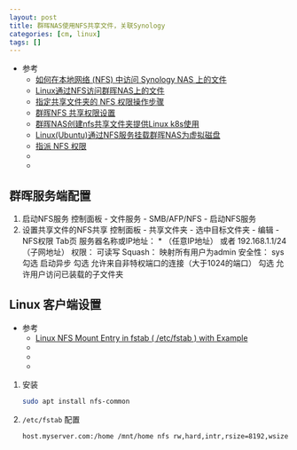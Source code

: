 ```yaml
---
layout: post
title: 群晖NAS使用NFS共享文件，关联Synology
categories: [cm, linux]
tags: []
---
```


* 参考
  * [如何在本地网络 (NFS) 中访问 Synology NAS 上的文件](https://kb.synology.cn/zh-cn/DSM/tutorial/How_to_access_files_on_Synology_NAS_within_the_local_network_NFS)
  * [Linux通过NFS访问群晖NAS上的文件](https://www.unwit.cn/zsk/11.shtml)
  * [指定共享文件夹的 NFS 权限操作步骤](https://www.suncan.com.cn/archives/5840)
  * [群晖NFS 共享权限设置](https://www.jianshu.com/p/6cfca5f0dd21)
  * [群晖NAS创建nfs共享文件夹提供Linux k8s使用](https://frps.cn/57.html)
  * [Linux(Ubuntu)通过NFS服务挂载群晖NAS为虚拟磁盘](https://www.caidhome.cn/details/414)
  * [指派 NFS 权限](https://kb.synology.cn/zh-cn/DSM/help/DSM/AdminCenter/file_share_privilege_nfs?version=6)
  * []()
  * []()


## 群晖服务端配置

1. 启动NFS服务
    控制面板 - 文件服务 - SMB/AFP/NFS - 启动NFS服务
1. 设置共享文件的NFS共享
    控制面板 - 共享文件夹 - 选中目标文件夹 - 编辑 - NFS权限 Tab页
    服务器名称或IP地址： * （任意IP地址） 或者  192.168.1.1/24（子网地址）
    权限： 可读写
    Squash： 映射所有用户为admin
    安全性： sys
    勾选  启动异步
    勾选  允许来自非特权端口的连接（大于1024的端口）
    勾选  允许用户访问已装载的子文件夹


## Linux 客户端设置

* 参考
  * [Linux NFS Mount Entry in fstab ( /etc/fstab ) with Example](https://linoxide.com/example-linux-nfs-mount-entry-in-fstab-etcfstab/)
  * []()
  * []()
  * []()


1. 安装
    ~~~sh
    sudo apt install nfs-common
    ~~~

1. `/etc/fstab` 配置
    ~~~sh
    host.myserver.com:/home /mnt/home nfs rw,hard,intr,rsize=8192,wsize=8192,timeo=14 0 0
    ~~~







